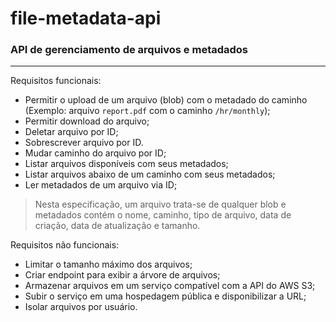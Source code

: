 # file-metadata-api

### API de gerenciamento de arquivos e metadados
---

Requisitos funcionais:
- Permitir o upload de um arquivo (blob) com o metadado do caminho (Exemplo:
arquivo `report.pdf` com o caminho `/hr/monthly`);
- Permitir download do arquivo;
- Deletar arquivo por ID;
- Sobrescrever arquivo por ID.
- Mudar caminho do arquivo por ID;
- Listar arquivos disponíveis com seus metadados;
- Listar arquivos abaixo de um caminho com seus metadados;
- Ler metadados de um arquivo via ID;
> Nesta especificação, um arquivo trata-se de qualquer blob e metadados contém o nome,
caminho, tipo de arquivo, data de criação, data de atualização e tamanho.

Requisitos não funcionais:
- Limitar o tamanho máximo dos arquivos;
- Criar endpoint para exibir a árvore de arquivos;
- Armazenar arquivos em um serviço compatível com a API do AWS S3;
- Subir o serviço em uma hospedagem pública e disponibilizar a URL;
- Isolar arquivos por usuário.
